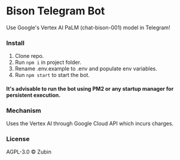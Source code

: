 # Bison Telegram Bot

Use Google's Vertex AI PaLM (chat-bison-001) model in Telegram!

### Install

1. Clone repo.
2. Run ```npm i``` in project folder.
3. Rename .env.example to .env and populate env variables.
4. Run ```npm start``` to start the bot.

#### It's advisable to run the bot using PM2 or any startup manager for persistent execution.

### Mechanism

Uses the Vertex AI through Google Cloud API which incurs charges.

### License

AGPL-3.0 ©️ Zubin